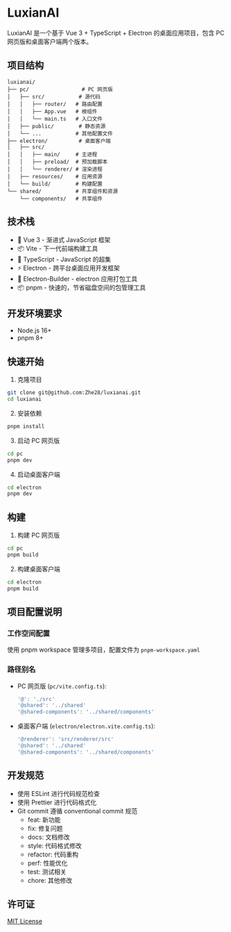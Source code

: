 # LuxianAI

LuxianAI 是一个基于 Vue 3 + TypeScript + Electron 的桌面应用项目，包含 PC 网页版和桌面客户端两个版本。

## 项目结构

```
luxianai/
├── pc/                 # PC 网页版
│   ├── src/           # 源代码
│   │   ├── router/   # 路由配置
│   │   ├── App.vue   # 根组件
│   │   └── main.ts   # 入口文件
│   ├── public/        # 静态资源
│   └── ...           # 其他配置文件
├── electron/          # 桌面客户端
│   ├── src/
│   │   ├── main/     # 主进程
│   │   ├── preload/  # 预加载脚本
│   │   └── renderer/ # 渲染进程
│   ├── resources/    # 应用资源
│   └── build/        # 构建配置
└── shared/           # 共享组件和资源
    └── components/   # 共享组件
```

## 技术栈

- 🚀 Vue 3 - 渐进式 JavaScript 框架
- 📦 Vite - 下一代前端构建工具
- 🔧 TypeScript - JavaScript 的超集
- ⚡️ Electron - 跨平台桌面应用开发框架
- 📱 Electron-Builder - electron 应用打包工具
- 📦 pnpm - 快速的，节省磁盘空间的包管理工具

## 开发环境要求

- Node.js 16+
- pnpm 8+

## 快速开始

1. 克隆项目
```bash
git clone git@github.com:Zhe28/luxianai.git
cd luxianai
```

2. 安装依赖
```bash
pnpm install
```

3. 启动 PC 网页版
```bash
cd pc
pnpm dev
```

4. 启动桌面客户端
```bash
cd electron
pnpm dev
```

## 构建

1. 构建 PC 网页版
```bash
cd pc
pnpm build
```

2. 构建桌面客户端
```bash
cd electron
pnpm build
```

## 项目配置说明

### 工作空间配置
使用 pnpm workspace 管理多项目，配置文件为 `pnpm-workspace.yaml`

### 路径别名
- PC 网页版 (`pc/vite.config.ts`):
  ```ts
  '@': './src'
  '@shared': '../shared'
  '@shared-components': '../shared/components'
  ```
- 桌面客户端 (`electron/electron.vite.config.ts`):
  ```ts
  '@renderer': 'src/renderer/src'
  '@shared': '../shared'
  '@shared-components': '../shared/components'
  ```

## 开发规范

- 使用 ESLint 进行代码规范检查
- 使用 Prettier 进行代码格式化
- Git commit 遵循 conventional commit 规范
  - feat: 新功能
  - fix: 修复问题
  - docs: 文档修改
  - style: 代码格式修改
  - refactor: 代码重构
  - perf: 性能优化
  - test: 测试相关
  - chore: 其他修改

## 许可证

[MIT License](LICENSE)
